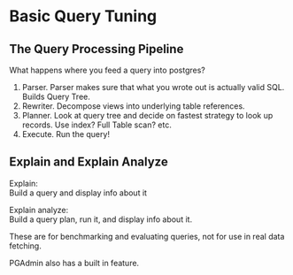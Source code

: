 # Basic Query Tuning

## The Query Processing Pipeline

What happens where you feed a query into postgres?

1. Parser. Parser makes sure that what you wrote out is actually valid SQL. Builds Query Tree.
2. Rewriter. Decompose views into underlying table references.
3. Planner. Look at query tree and decide on fastest strategy to look up records. Use index? Full Table scan? etc.
4. Execute. Run the query!

## Explain and Explain Analyze

Explain:  
Build a query and display info about it

Explain analyze:  
Build a query plan, run it, and display info about it.

These are for benchmarking and evaluating queries, not for use in real data fetching.

PGAdmin also has a built in feature.
